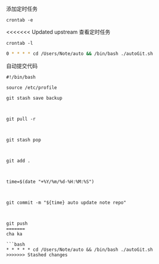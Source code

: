 添加定时任务
```
crontab -e 
```
<<<<<<< Updated upstream
查看定时任务
```
crontab -l
```

```bash
0 * * * * cd /Users/Note/auto && /bin/bash ./autoGit.sh
```

自动提交代码
```
#!/bin/bash

source /etc/profile

git stash save backup

  

git pull -r

  

git stash pop

  

git add .

  

time=$(date "+%Y/%m/%d-%H:%M:%S")

  

git commit -m "${time} auto update note repo"

  

git push
=======
cha ka

```bash
* * * * * cd /Users/Note/auto && /bin/bash ./autoGit.sh
>>>>>>> Stashed changes
```